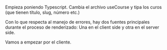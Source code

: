 Empieza poniendo Typescript. Cambia el archivo useCourse y tipa los curos (que tienen título, slug, número etc.)

Con lo que respecta al manejo de errores, hay dos fuentes principales durante el proceso de renderizado: Una en el client side y otra en el server side. 

Vamos a empezar por el cliente. 

